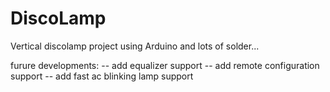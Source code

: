 # DiscoLamp
Vertical discolamp project using Arduino and lots of solder...

furure developments:
  -- add equalizer support
  -- add remote configuration support
  -- add fast ac blinking lamp support
